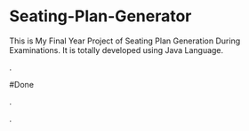 # Seating-Plan-Generator

This is My Final Year Project of Seating Plan Generation During Examinations. It is totally developed using Java Language.
































































































































































































.





















































#Done










































































































.




































































































































































































































































































































































































































































































.







































